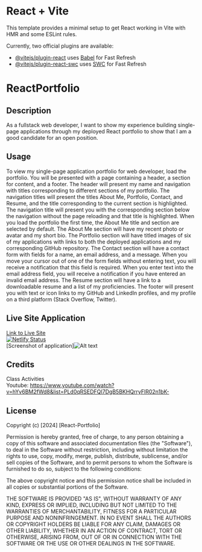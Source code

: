 # React + Vite

This template provides a minimal setup to get React working in Vite with HMR and some ESLint rules.

Currently, two official plugins are available:

- [@vitejs/plugin-react](https://github.com/vitejs/vite-plugin-react/blob/main/packages/plugin-react/README.md) uses [Babel](https://babeljs.io/) for Fast Refresh
- [@vitejs/plugin-react-swc](https://github.com/vitejs/vite-plugin-react-swc) uses [SWC](https://swc.rs/) for Fast Refresh

# ReactPortfolio

## Description
As a fullstack web developer, I want to show my experience building single-page applications through my deployed React portfolio to show that I am a good candidate for an open position.

## Usage
To view my single-page application portfolio for web developer, load the portfolio.  You will be presented with a page containing a header, a section for content, and a footer. The header will present my name and navigation with titles corresponding to different sections of my portfolio.  The navigation titles will present the titles About Me, Portfolio, Contact, and Resume, and the title corresponding to the current section is highlighted. The navigation title will present you with the corresponding section below the navigation without the page reloading and that title is highlighted. When you load the portfolio the first time, the About Me title and section are selected by default. The About Me section will have my recent photo or avatar and my short bio. The Portfolio section will have titled images of six of my applications with links to both the deployed applications and my corresponding GitHub repository. The Contact section will have a contact form with fields for a name, an email address, and a message. When you move your cursor out of one of the form fields without entering text, you will receive a notification that this field is required. When you enter text into the email address field, you will receive a notification if you have entered an invalid email address. The Resume section will have a link to a downloadable resume and a list of my proficiencies. The footer
will present you with text or icon links to my GitHub and LinkedIn profiles, and my profile on a third platform (Stack Overflow, Twitter).

## Live Site Application
[Link to Live Site](https://app.netlify.com/sites/scintillating-gumption-4e4eb3/deploys/65b065771276b11f216efef8)<br>
[![Netlify Status](https://api.netlify.com/api/v1/badges/3345bb4a-01fa-462f-b853-0686f4cce440/deploy-status)](https://app.netlify.com/sites/scintillating-gumption-4e4eb3/deploys?branch=ReactPortfolio)<br>
[Screenshot of application]![Alt text](img/ProfessionalProfile.png)

## Credits
Class Activities<br>
Youtube: https://www.youtube.com/watch?v=hYv6BM2fWd8&list=PLd0qRSEDFQI7DgB5BKHQrryFlR02n1bK-<br>

## License
Copyright (c) [2024] [React-Portfolio]

Permission is hereby granted, free of charge, to any person obtaining a copy
of this software and associated documentation files (the "Software"), to deal
in the Software without restriction, including without limitation the rights
to use, copy, modify, merge, publish, distribute, sublicense, and/or sell
copies of the Software, and to permit persons to whom the Software is
furnished to do so, subject to the following conditions:

The above copyright notice and this permission notice shall be included in all
copies or substantial portions of the Software.

THE SOFTWARE IS PROVIDED "AS IS", WITHOUT WARRANTY OF ANY KIND, EXPRESS OR
IMPLIED, INCLUDING BUT NOT LIMITED TO THE WARRANTIES OF MERCHANTABILITY,
FITNESS FOR A PARTICULAR PURPOSE AND NONINFRINGEMENT. IN NO EVENT SHALL THE
AUTHORS OR COPYRIGHT HOLDERS BE LIABLE FOR ANY CLAIM, DAMAGES OR OTHER
LIABILITY, WHETHER IN AN ACTION OF CONTRACT, TORT OR OTHERWISE, ARISING FROM,
OUT OF OR IN CONNECTION WITH THE SOFTWARE OR THE USE OR OTHER DEALINGS IN THE
SOFTWARE.